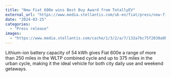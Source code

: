 ```yaml
---
title: "New Fiat 600e wins Best Buy Award from TotallyEV"
external_url: "https://www.media.stellantis.com/uk-en/fiat/press/new-fiat-600e-wins-best-buy-award-from-totallyev"
date: "2024-03-25"
categories:
  - "Press release"
images:
  - "https://www.media.stellantis.com/cache/1/3/2/a/7/132a7bc75f2038a0b4085bf39d13dae7baf59ca7.png"
---
```


Lithium-ion battery capacity of 54 kWh gives Fiat 600e a range of more than 250 miles in the WLTP combined cycle and up to 375 miles in the urban cycle, making it the ideal vehicle for both city daily use and weekend getaways.